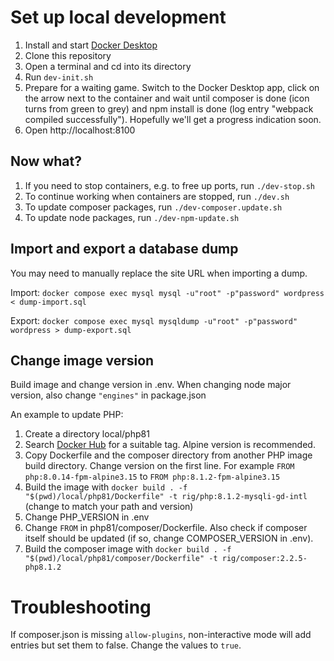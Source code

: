 # Set up local development

1. Install and start [Docker Desktop](https://www.docker.com/products/docker-desktop)
1. Clone this repository
1. Open a terminal and cd into its directory
1. Run `dev-init.sh`
1. Prepare for a waiting game. Switch to the Docker Desktop app, click on the arrow next to the container and wait until composer is done (icon turns from green to grey) and npm install is done (log entry "webpack compiled successfully"). Hopefully we'll get a progress indication soon.
1. Open http://localhost:8100

## Now what?

1. If you need to stop containers, e.g. to free up ports, run `./dev-stop.sh`
1. To continue working when containers are stopped, run `./dev.sh`
1. To update composer packages, run `./dev-composer.update.sh`
1. To update node packages, run `./dev-npm-update.sh`

## Import and export a database dump

You may need to manually replace the site URL when importing a dump.

Import: `docker compose exec mysql mysql -u"root" -p"password" wordpress < dump-import.sql`

Export: `docker compose exec mysql mysqldump -u"root" -p"password" wordpress > dump-export.sql`

## Change image version

Build image and change version in .env. When changing node major version, also change `"engines"` in package.json

An example to update PHP:

1. Create a directory local/php81
1. Search [Docker Hub](https://hub.docker.com/) for a suitable tag. Alpine version is recommended.
1. Copy Dockerfile and the composer directory from another PHP image build directory. Change version on the first line. For example `FROM php:8.0.14-fpm-alpine3.15` to `FROM php:8.1.2-fpm-alpine3.15`
1. Build the image with `docker build . -f "$(pwd)/local/php81/Dockerfile" -t rig/php:8.1.2-mysqli-gd-intl` (change to match your path and version)
1. Change PHP_VERSION in .env
1. Change `FROM` in php81/composer/Dockerfile. Also check if composer itself should be updated (if so, change COMPOSER_VERSION in .env).
1. Build the composer image with `docker build . -f "$(pwd)/local/php81/composer/Dockerfile" -t rig/composer:2.2.5-php8.1.2`

# Troubleshooting

If composer.json is missing `allow-plugins`, non-interactive mode will add entries but set them to false. Change the values to `true`.
